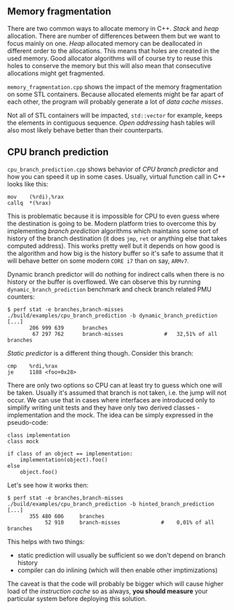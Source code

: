 Memory fragmentation
--------------------
There are two common ways to allocate memory in C++. _Stack_ and _heap_ allocation. There are number of differences between them but we want to focus mainly on one. _Heap_ allocated memory can be deallocated in different order to the allocations. This means that holes are created in the used memory. Good allocator algorithms will of course try to reuse this holes to conserve the memory but this will also mean that consecutive allocations might get fragmented.

`memory_fragmentation.cpp` shows the impact of the memory fragmentation on some STL containers. Because allocated elements might be far apart of each other, the program will probably generate a lot of _data cache misses_.

Not all of STL containers will be impacted, `std::vector` for example, keeps the elements in contiguous sequence. _Open addressing_ hash tables will also most likely behave better than their counterparts.


CPU branch prediction
---------------------
`cpu_branch_prediction.cpp` shows behavior of _CPU branch predictor_ and how you can speed it up in some cases. Usually, virtual function call in C++ looks like this:

```
mov    (%rdi),%rax
callq  *(%rax)
```

This is problematic because it is impossible for CPU to even guess where the destination is going to be. Modern platform tries to overcome this by implementing _branch prediction_ algorithms which maintains some sort of history of the branch destination (it does `jmp`, `ret` or anything else that takes computed address). This works pretty well but it depends on how good is the algorithm and how big is the history buffer so it's safe to assume that it will behave better on some modern `CORE i7` than on say, `ARMv7`.

Dynamic branch predictor will do nothing for indirect calls when there is no history or the buffer is overflowed. We can observe this by running `dynamic_branch_prediction` benchmark and check branch related PMU counters:

```
$ perf stat -e branches,branch-misses ./build/examples/cpu_branch_prediction -b dynamic_branch_prediction
[...]
       206 999 639      branches                                                    
        67 297 762      branch-misses             #   32,51% of all branches
```

_Static predictor_ is a different thing though. Consider this branch:

```
cmp    %rdi,%rax
je     1188 <foo+0x28>
```

There are only two options so CPU can at least try to guess which one will be taken. Usually it's assumed that branch is not taken, i.e. the jump will not occur. We can use that in cases where interfaces are introduced only to simplify writing unit tests and they have only two derived classes - implementation and the mock. The idea can be simply expressed in the pseudo-code:

```
class implementation
class mock

if class of an object == implementation:
    implementation(object).foo()
else
    object.foo()
```

Let's see how it works then:

```
$ perf stat -e branches,branch-misses ./build/examples/cpu_branch_prediction -b hinted_branch_prediction
[...]
       355 480 606     branches                                                    
            52 910     branch-misses             #    0,01% of all branches        
```

This helps with two things:
 - static prediction will usually be sufficient so we don't depend on branch history
 - compiler can do inlining (which will then enable other imptimizations)

The caveat is that the code will probably be bigger which will cause higher load of the _instruction cache_ so as always, **you should measure** your particular system before deploying this solution.
